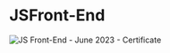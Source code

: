 # JSFront-End



![JS Front-End - June 2023 - Certificate](https://github.com/DSMalamov/JSFront-End/assets/114019382/f2988bba-eaa1-41a4-8d98-8c3829ecd149)
